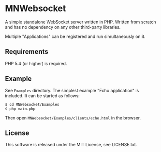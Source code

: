 # MNWebsocket

A simple standalone WebSocket server written in PHP.
 Written from scratch and has no dependency on any other third-party libraries.

Multiple "Applications" can be registered and run simultaneously on it.

## Requirements
PHP 5.4 (or higher) is required.

## Example
See `Examples` directory.
The simplest example "Echo application" is included. It can be started as follows:

```shell
$ cd MNWebsocket/Examples
$ php main.php
```

Then open `MNWebsocket/Examples/clients/echo.html` in the browser.

## License
This software is released under the MIT License, see LICENSE.txt.
